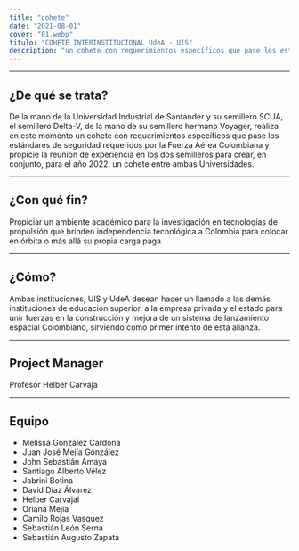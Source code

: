 ```yaml
---
title: "cohete"
date: "2021-08-01"
cover: "01.webp"
titulo: "COHETE INTERINSTITUCIONAL UdeA - UIS"
description: "un cohete con requerimientos específicos que pase los estándares de seguridad requeridos por la Fuerza Aérea Colombiana"
---
```



***

## ¿De qué se trata?

De la mano de la Universidad Industrial de Santander y su semillero SCUA, el semillero Delta-V, de la mano de su semillero hermano Voyager,  realiza en este momento un cohete con requerimientos específicos que pase los estándares de seguridad requeridos por la Fuerza Aérea Colombiana y propicie la reunión de experiencia en los dos semilleros para crear, en conjunto, para el año 2022, un cohete entre ambas Universidades.

***

## ¿Con qué fin?

Propiciar un ambiente académico para la investigación en tecnologías de propulsión que brinden independencia tecnológica a Colombia para colocar en órbita o más allá su propia carga paga

***

## ¿Cómo?

Ambas instituciones, UIS y UdeA desean hacer un llamado a las demás instituciones de educación superior, a la empresa privada y el estado para unir fuerzas en la construcción y mejora de un sistema de lanzamiento espacial Colombiano, sirviendo como primer intento de esta alianza.


***

## Project Manager

Profesor Helber Carvaja

***

## Equipo

- Melissa González Cardona
- Juan José Mejía González
- John Sebastián Amaya
- Santiago Alberto Vélez
- Jabrini Botina
- David Díaz Álvarez
- Helber Carvajal
- Oriana Mejía
- Camilo Rojas Vasquez
- Sebastián León Serna 
- Sebastián Augusto Zapata 